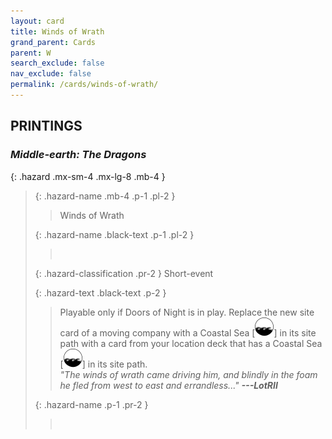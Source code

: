 ```yaml
---
layout: card
title: Winds of Wrath
grand_parent: Cards
parent: W
search_exclude: false
nav_exclude: false
permalink: /cards/winds-of-wrath/
---
```


## PRINTINGS


### _Middle-earth: The Dragons_

{: .hazard .mx-sm-4 .mx-lg-8 .mb-4 }
> {: .hazard-name .mb-4 .p-1 .pl-2 }
> > <div class="hazard-mp"></div>
> > <div class="card-name">Winds of Wrath</div>
>
> {: .hazard-name .black-text .p-1 .pl-2 }
> > &nbsp;
>
> {: .hazard-classification .pr-2 }
> Short-event
>
> {: .hazard-text .black-text .p-2 }
> > Playable only if Doors of Night is in play. Replace the new site card of a moving company with a Coastal Sea \[![](/assets/images/coastalsea.svg)] in its site path with a card from your location deck that has a Coastal Sea \[![](/assets/images/coastalsea.svg)] in its site path. <br>_"The winds of wrath came driving him, and blindly in the foam he fled from west to east and errandless..."_ ***---LotRII*** 
>
> {: .hazard-name .p-1 .pr-2 }
> > <div class="card-shield"></div>
> > <div class="card-corruption">&nbsp;</div>

